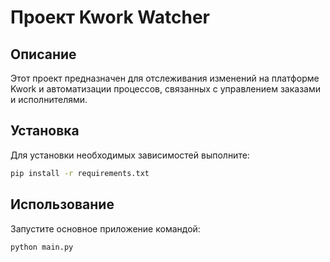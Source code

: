 # Проект Kwork Watcher

## Описание

Этот проект предназначен для отслеживания изменений на платформе Kwork и автоматизации процессов, связанных с управлением заказами и исполнителями.

## Установка

Для установки необходимых зависимостей выполните:

```bash
pip install -r requirements.txt
```

## Использование

Запустите основное приложение командой:

```bash
python main.py
```
